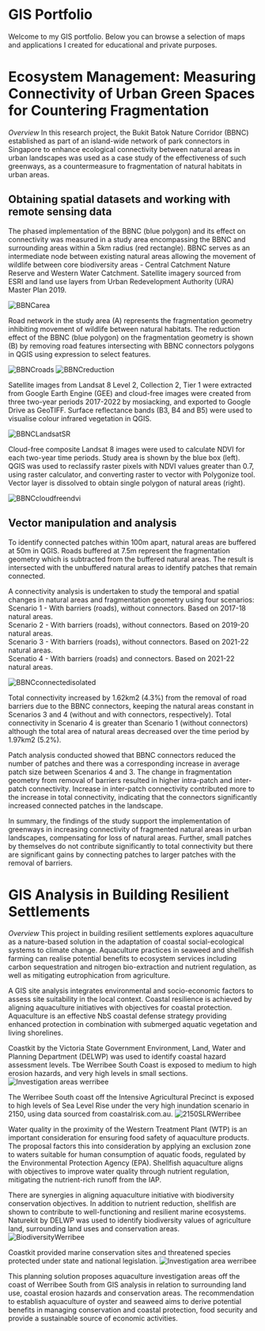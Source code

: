 # GIS Portfolio
Welcome to my GIS portfolio. Below you can browse a selection of maps and applications I created for educational and private purposes.

# Ecosystem Management: Measuring Connectivity of Urban Green Spaces for Countering Fragmentation 

*Overview*
In this research project, the Bukit Batok Nature Corridor (BBNC) established as part of an island-wide network of park connectors in Singapore to enhance ecological connectivity between natural areas in urban landscapes was used as a case study of the effectiveness of such greenways, as a countermeasure to fragmentation of natural habitats in urban areas.  

## Obtaining spatial datasets and working with remote sensing data
The phased implementation of the BBNC (blue polygon) and its effect on connectivity was measured in a study area encompassing the BBNC and surrounding areas within a 5km radius (red rectangle). BBNC serves as an intermediate node between existing natural areas allowing the movement of wildlife between core biodiversity areas - Central Catchment Nature Reserve and Western Water Catchment. Satellite imagery sourced from ESRI and land use layers from Urban Redevelopment Authority (URA) Master Plan 2019.  

![BBNCarea](https://github.com/xJKLx/GIS/assets/157556286/86c6c90d-87f7-4691-a60b-74a280f49eb2)

Road network in the study area (A) represents the fragmentation geometry inhibiting movement of wildlife between natural habitats. The reduction effect of the BBNC (blue polygon) on the fragmentation geometry is shown (B) by removing road features intersecting with BBNC connectors polygons in QGIS using expression to select features.

![BBNCroads](https://github.com/xJKLx/GIS/assets/157556286/235dc5ae-6a74-4f0a-8571-349e7fba1ab4)
![BBNCreduction](https://github.com/xJKLx/GIS/assets/157556286/4ec22439-7cec-42b2-a7b4-925b43043d95)

Satellite images from Landsat 8 Level 2, Collection 2, Tier 1 were extracted from Google Earth Engine (GEE) and cloud-free images were created from three two-year periods 2017-2022 by mosiacking, and exported to Google Drive as GeoTIFF. Surface reflectance bands (B3, B4 and B5) were used to visualise colour infrared vegetation in QGIS.

![BBNCLandsatSR](https://github.com/xJKLx/GIS/assets/157556286/e2a7fcf6-9105-4f7c-b498-c6d929a4f672)

Cloud-free composite Landsat 8 images were used to calculate NDVI for each two-year time periods. Study area is shown by the blue box (left). QGIS was used to reclassify raster pixels with NDVI values greater than 0.7, using raster calculator, and converting raster to vector with Polygonize tool. Vector layer is dissolved to obtain single polygon of natural areas (right).

![BBNCcloudfreendvi](https://github.com/xJKLx/GIS/assets/157556286/7f5bd42f-131e-4aad-b72f-ad1b5981da33)

## Vector manipulation and analysis
To identify connected patches within 100m apart, natural areas are buffered at 50m in QGIS. Roads buffered at 7.5m represent the fragmentation geometry which is subtracted from the buffered natural areas. The result is intersected with the unbuffered natural areas to identify patches that remain connected.

A connectivity analysis is undertaken to study the temporal and spatial changes in natural areas and fragmentation geometry using four scenarios:  <br>
Scenario 1 - With barriers (roads), without connectors. Based on 2017-18 natural areas.  <br>
Scenario 2 - With barriers (roads), without connectors. Based on 2019-20 natural areas.  <br>
Scenario 3 - With barriers (roads), without connectors. Based on 2021-22 natural areas.  <br>
Scenatio 4 - With barriers (roads) and connectors. Based on 2021-22 natural areas.

![BBNCconnectedisolated](https://github.com/xJKLx/GIS/assets/157556286/3016ca60-eefc-4838-9f67-e3a46c9da777)

Total connectivity increased by 1.62km2 (4.3%) from the removal of road barriers due to the BBNC connectors, keeping the natural areas constant in Scenarios 3 and 4 (without and with connectors, respectively). Total connectivity in Scenario 4 is greater than Scenario 1 (without connectors) although the total area of natural areas decreased over the time period by 1.97km2 (5.2%).

Patch analysis conducted showed that BBNC connectors reduced the number of patches and there was a corresponding increase in average patch size between Scenarios 4 and 3. The change in fragmentation geometry from removal of barriers resulted in higher intra-patch and inter-patch connectivity. Increase in inter-patch connectivity contributed more to the increase in total connectivity, indicating that the connectors significantly increased connected patches in the landscape.

In summary, the findings of the study support the implementation of greenways in increasing connectivity of fragmented natural areas in urban landscapes, compensating for loss of natural areas. Further, small patches by themselves do not contribute significantly to total connectivity but there are significant gains by connecting patches to larger patches with the removal of barriers.


# GIS Analysis in Building Resilient Settlements

*Overview*
This project in building resilient settlements explores aquaculture as a nature-based solution in the adaptation of coastal social-ecological systems to climate change. Aquaculture practices in seaweed and shellfish farming can realise potential benefits to ecosystem services including carbon sequestration and nitrogen bio-extraction and nutrient regulation, as well as mitigating eutrophication from agriculture. 

A GIS site analysis integrates environmental and socio-economic factors to assess site suitability in the  local context. Coastal resilience is achieved by aligning aquaculture initiatives with objectives for coastal protection. Aquaculture is an effective NbS coastal defense strategy providing enhanced protection in combination with submerged aquatic vegetation and living shorelines.

Coastkit by the Victoria State Government Environment, Land, Water and Planning Department (DELWP) was used to identify coastal hazard assessment levels. Tbe Werribee South Coast is exposed to medium to high erosion hazards, and very high levels in small sections. 
![Investigation areas werribee](https://github.com/xJKLx/GIS/assets/157556286/bb3efbe8-f361-4323-a6cb-d2b4282b2f9e)

The Werribee South coast off the Intensive Agricultural Precinct is exposed to high levels of Sea Level Rise under the very high inundation scenario in 2150, using data sourced from coastalrisk.com.au.
![2150SLRWerribee](https://github.com/xJKLx/GIS/assets/157556286/4ba6bb77-7ea6-4326-8dcc-0bb319e9c465)

Water quality in the proximity of the Western Treatment Plant (WTP) is an important consideration for ensuring food safety of aquaculture products. The proposal factors this into consideration by applying an exclusion zone to waters suitable for human consumption of aquatic foods, regulated by the Environmental Protection Agency (EPA). Shellfish aquaculture aligns with objectives to improve water quality through nutrient regulation, mitigating the nutrient-rich runoff from the IAP.

There are synergies in aligning aquaculture initiative with biodiversity conservation objectives. In addition to nutrient reduction, shellfish are shown to contribute to well-functioning and resilient marine ecosystems. Naturekit by DELWP was used to identify biodiversity values of agriculture land, surrounding land uses and conservation areas. 
![BiodiversityWerribee](https://github.com/xJKLx/GIS/assets/157556286/c37a494b-4ca6-456b-b494-162894e34a7a)

Coastkit provided marine conservation sites and threatened species protected under state and national legislation.
![Investigation area werribee](https://github.com/xJKLx/GIS/assets/157556286/9fab03fe-054e-4627-975b-ee4eb84abf3d)

This planning solution proposes aquaculture investigation areas off the coast of Werribee South from GIS analysis in relation to surrounding land use, coastal erosion hazards and conservation areas. The recommendation to establish aquaculture of oyster and seaweed aims to derive potential benefits in managing conservation and coastal protection, food security and provide a sustainable source of economic activities. 
